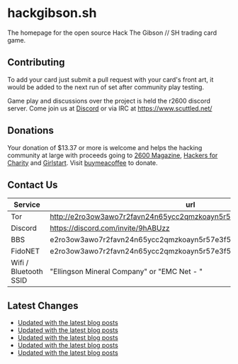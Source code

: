 # hackgibson.sh
The homepage for the open source Hack The Gibson // SH trading card game.


## Contributing

To add your card just submit a pull request with your card's front art, it would be added to the next run of set after community play testing.

Game play and discussions over the project is held the r2600 discord server. Come join us at [Discord](https://discord.com/invite/9hABUzz) or via IRC at https://www.scuttled.net/


## Donations

Your donation of $13.37 or more is welcome and helps the hacking community at large with proceeds going to [2600 Magazine](https://2600.com/), [Hackers for Charity](https://hackersforcharity.org) and [Girlstart](https://girlstart.org).  Visit [buymeacoffee](https://www.buymeacoffee.com/hackgibson.sh) to donate.


## Contact Us

Service | url
-|-
Tor | http://e2ro3ow3awo7r2favn24n65ycc2qmzkoayn5r57e3f56nvjwdcgg32ad.onion
Discord | https://discord.com/invite/9hABUzz
BBS | e2ro3ow3awo7r2favn24n65ycc2qmzkoayn5r57e3f56nvjwdcgg32ad.onion:23
FidoNET | e2ro3ow3awo7r2favn24n65ycc2qmzkoayn5r57e3f56nvjwdcgg32ad.onion:24554
Wifi / Bluetooth SSID | "Ellingson Mineral Company" or "EMC Net - <fidonet address>"

## Latest Changes
<!-- BLOG-POST-LIST:START -->
- [Updated with the latest blog posts](https://github.com/DFW2600/hackgibson.sh/commit/cce9ac2e5ce9890453daf42db24880590757de8d)
- [Updated with the latest blog posts](https://github.com/DFW2600/hackgibson.sh/commit/085c2facf3ddb60ce54ae9b1990f9dd7f8b74bdb)
- [Updated with the latest blog posts](https://github.com/DFW2600/hackgibson.sh/commit/44ed768c795c401cfd6ede6d44f3cbfd13e0b22b)
- [Updated with the latest blog posts](https://github.com/DFW2600/hackgibson.sh/commit/56df46ba17d3db54c57680f2e2f398f9fa0ab516)
- [Updated with the latest blog posts](https://github.com/DFW2600/hackgibson.sh/commit/23eb06893357ac79a4ffed51bdc8e6122c434cdb)
<!-- BLOG-POST-LIST:END -->
